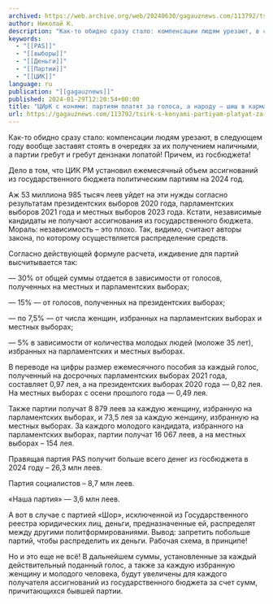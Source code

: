 ```yaml
---
archived: https://web.archive.org/web/20240630/gagauznews.com/113792/tsirk-s-konyami-partiyam-platyat-za-golosa-a-narodu-shish-v-karmane.html
author: Николай К.
description: "Как-то обидно сразу стало: компенсации людям урезают, в следующем году вообще заставят стоять в очередях за их получением наличными, а партии гребут и гребут дензнаки лопатой! Причем, из госбюджета! Дело в том, что ЦИК РМ установил ежемесячный объем ассигнований из государственного бюджета политическим партиям на 2024 год. Аж 53 миллиона 985 тысяч леев уйдет на эти нужды согласно результатам президентских выборов 2020 года, парламентских выборов 2021 года и местных выборов 2023 года. Кстати, независимые кандидаты не получают ассигнования из государственного бюджета. Мораль: независимость – это плохо. Так, видимо, считают авторы закона, по которому осуществляется распределение средств. Согласно действующей формуле расчета, […]"
keywords:
  - "[[PAS]]"
  - "[[выборы]]"
  - "[[Деньги]]"
  - "[[Партии]]"
  - "[[ЦИК]]"
language: ru
publication: "[[gagauznews]]"
published: 2024-01-29T12:20:54+00:00
title: "ЦИрК с конями: партиям платят за голоса, а народу – шиш в кармане!"
url: https://gagauznews.com/113792/tsirk-s-konyami-partiyam-platyat-za-golosa-a-narodu-shish-v-karmane.html
---
```


Как-то обидно сразу стало: компенсации людям урезают, в следующем году вообще заставят стоять в очередях за их получением наличными, а партии гребут и гребут дензнаки лопатой! Причем, из госбюджета!

Дело в том, что ЦИК РМ установил ежемесячный объем ассигнований из государственного бюджета политическим партиям на 2024 год.

Аж 53 миллиона 985 тысяч леев уйдет на эти нужды согласно результатам президентских выборов 2020 года, парламентских выборов 2021 года и местных выборов 2023 года. Кстати, независимые кандидаты не получают ассигнования из государственного бюджета. Мораль: независимость – это плохо. Так, видимо, считают авторы закона, по которому осуществляется распределение средств.

Согласно действующей формуле расчета, иждивение для партий высчитывается так:

— 30% от общей суммы отдается в зависимости от голосов, полученных на местных и парламентских выборах;

— 15% — от голосов, полученных на президентских выборах;

— по 7,5% — от числа женщин, избранных на парламентских выборах и местных выборах;

— 5% в зависимости от количества молодых людей (моложе 35 лет), избранных на парламентских и местных выборах.

В переводе на цифры размер ежемесячного пособия за каждый голос, полученный на досрочных парламентских выборах 2021 года, составляет 0,97 лея, а на президентских выборах 2020 года — 0,82 лея. На местных выборах с осени прошлого года — 0,49 лея.

Также партии получат 8 879 леев за каждую женщину, избранную на парламентских выборах, и 73,5 лея за каждую женщину, избранную на местных выборах. За каждого молодого кандидата, избранного на парламентских выборах, партии получат 16 067 леев, а на местных выборах – 154 лея.

Правящая партия PAS получит больше всего денег из госбюджета в 2024 году – 26,3 млн леев.

Партия социалистов – 8,7 млн леев.

«Наша партия» — 3,6 млн леев.

А вот в случае с партией «Шор», исключенной из Государственного реестра юридических лиц, деньги, предназначенные ей, распределят между другими политформированиями. Вывод: запретить побольше партий, чтобы распределить их деньги. Рабочая схема, в принципе!

Но и это еще не всё! В дальнейшем суммы, установленные за каждый действительный поданный голос, а также за каждую избранную женщину и молодого человека, будут увеличены для каждого получателя ассигнований из государственного бюджета за счет сумм, причитающихся бывшей партии.